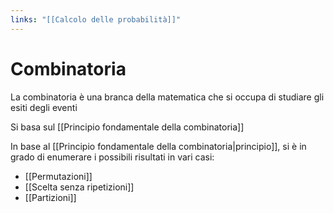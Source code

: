 ```yaml
---
links: "[[Calcolo delle probabilità]]"
---
```

# Combinatoria

La combinatoria è una branca della matematica che si occupa di studiare gli esiti degli eventi

Si basa sul [[Principio fondamentale della combinatoria]]

In base al [[Principio fondamentale della combinatoria|principio]], si è in grado di enumerare i possibili risultati in vari casi:
- [[Permutazioni]]
- [[Scelta senza ripetizioni]]
- [[Partizioni]]
